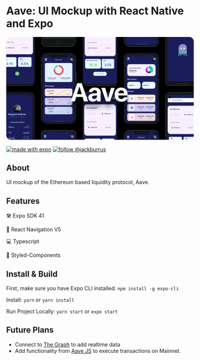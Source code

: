 # Aave: UI Mockup with React Native and Expo

![./assets/ReadMeBanner.png](./src/assets/ReadMeBanner.png)

[![made with expo](https://img.shields.io/badge/MADE%20WITH%20EXPO-000.svg?style=for-the-badge&logo=expo&labelColor=4630eb&logoWidth=20)](https://github.com/expo/expo) [![follow @jackburrus](https://img.shields.io/twitter/follow/jackburrus.svg?style=for-the-badge&logo=TWITTER&logoColor=FFFFFF&labelColor=00aced&logoWidth=20&color=lightgray)](https://twitter.com/jackburrus)

<!-- 
## Table of Contents
---
- [About](#About)
- [Features](#features)
- [Install & Build](#install--build) -->


## About 

UI mockup of the Ethereum based liquidity protocol, Aave.


## Features


🛠️ Expo SDK 41

🧭 React Navigation V5

💻 Typescript 

💅 Styled-Components



## Install & Build


First, make sure you have Expo CLI installed: `npm install -g expo-cli`

Install: `yarn` or `yarn install`

Run Project Locally: `yarn start` or `expo start`

## Future Plans 
- Connect to [The Graph](https://thegraph.com/) to add realtime data
- Add functionality from [Aave JS](https://github.com/aave/aave-js) to execute transactions on Mainnet. 